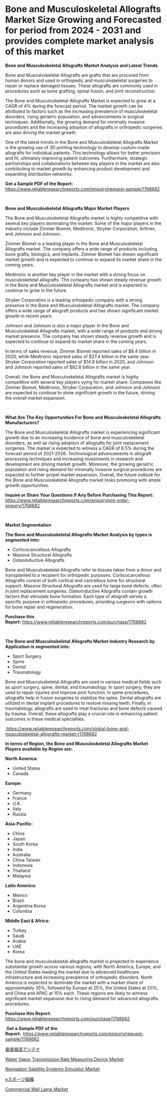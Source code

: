 <p><h1>Bone and Musculoskeletal Allografts Market Size Growing and Forecasted for period from 2024 - 2031 and provides complete market analysis of this market</h1></p><p><strong>Bone and Musculoskeletal Allografts Market Analysis and Latest Trends</strong></p>
<p><p>Bone and Musculoskeletal Allografts are grafts that are procured from human donors and used in orthopedic and musculoskeletal surgeries to repair or replace damaged tissues. These allografts are commonly used in procedures such as bone grafting, spinal fusion, and joint reconstruction.</p><p>The Bone and Musculoskeletal Allografts Market is expected to grow at a CAGR of 4% during the forecast period. The market growth can be attributed to factors such as the increasing prevalence of musculoskeletal disorders, rising geriatric population, and advancements in surgical techniques. Additionally, the growing demand for minimally invasive procedures and the increasing adoption of allografts in orthopedic surgeries are also driving the market growth.</p><p>One of the latest trends in the Bone and Musculoskeletal Allografts Market is the growing use of 3D printing technology to develop custom-made allografts for individual patients. This technology allows for better precision and fit, ultimately improving patient outcomes. Furthermore, strategic partnerships and collaborations between key players in the market are also contributing to market growth by enhancing product development and expanding distribution networks.</p></p>
<p><strong>Get a Sample PDF of the Report:&nbsp;</strong> <a href="https://www.reliableresearchreports.com/enquiry/request-sample/1768682">https://www.reliableresearchreports.com/enquiry/request-sample/1768682</a></p>
<p>&nbsp;</p>
<p><strong>Bone and Musculoskeletal Allografts Major Market Players</strong></p>
<p><p>The Bone and Musculoskeletal Allografts market is highly competitive with several key players dominating the market. Some of the major players in the industry include Zimmer Biomet, Medtronic, Stryker Corporation, Arthrex, and Johnson and Johnson.</p><p>Zimmer Biomet is a leading player in the Bone and Musculoskeletal Allografts market. The company offers a wide range of products including bone grafts, biologics, and implants. Zimmer Biomet has shown significant market growth and is expected to continue to expand its market share in the coming years.</p><p>Medtronic is another key player in the market with a strong focus on musculoskeletal allografts. The company has shown steady revenue growth in the Bone and Musculoskeletal Allografts market and is expected to continue to grow in the future.</p><p>Stryker Corporation is a leading orthopedic company with a strong presence in the Bone and Musculoskeletal Allografts market. The company offers a wide range of allograft products and has shown significant market growth in recent years.</p><p>Johnson and Johnson is also a major player in the Bone and Musculoskeletal Allografts market, with a wide range of products and strong market presence. The company has shown steady revenue growth and is expected to continue to expand its market share in the coming years.</p><p>In terms of sales revenue, Zimmer Biomet reported sales of $8.4 billion in 2020, while Medtronic reported sales of $27.4 billion in the same year. Stryker Corporation reported sales of $14.9 billion in 2020, and Johnson and Johnson reported sales of $82.6 billion in the same year.</p><p>Overall, the Bone and Musculoskeletal Allografts market is highly competitive with several key players vying for market share. Companies like Zimmer Biomet, Medtronic, Stryker Corporation, and Johnson and Johnson are expected to continue to show significant growth in the future, driving the overall market expansion.</p></p>
<p>&nbsp;</p>
<p><strong>What Are The Key Opportunities For Bone and Musculoskeletal Allografts Manufacturers?</strong></p>
<p><p>The Bone and Musculoskeletal Allografts market is experiencing significant growth due to an increasing incidence of bone and musculoskeletal disorders, as well as rising adoption of allografts for joint replacement surgeries. The market is expected to witness a CAGR of 6.5% during the forecast period of 2021-2026. Technological advancements in allograft processing techniques and increasing investments in research and development are driving market growth. Moreover, the growing geriatric population and rising demand for minimally invasive surgical procedures are expected to further propel market expansion. Overall, the future outlook for the Bone and Musculoskeletal Allografts market looks promising with ample growth opportunities.</p></p>
<p><strong>Inquire or Share Your Questions If Any Before Purchasing This Report:</strong> <a href="https://www.reliableresearchreports.com/enquiry/pre-order-enquiry/1768682">https://www.reliableresearchreports.com/enquiry/pre-order-enquiry/1768682</a></p>
<p>&nbsp;</p>
<p><strong>Market Segmentation</strong></p>
<p><strong>The Bone and Musculoskeletal Allografts Market Analysis by types is segmented into:</strong></p>
<p><ul><li>Corticocancellous Allografts</li><li>Massive Structural Allografts</li><li>Osteoinductive Allografts</li></ul></p>
<p><p>Bone and Musculoskeletal Allografts refer to tissues taken from a donor and transplanted to a recipient for orthopedic purposes. Corticocancellous Allografts consist of both cortical and cancellous bone for structural support. Massive Structural Allografts are used for large bone defects, often in joint replacement surgeries. Osteoinductive Allografts contain growth factors that stimulate bone formation. Each type of allograft serves a specific purpose in orthopedic procedures, providing surgeons with options for bone repair and regeneration.</p></p>
<p><strong>Purchase this Report:&nbsp;</strong><a href="https://www.reliableresearchreports.com/purchase/1768682">https://www.reliableresearchreports.com/purchase/1768682</a></p>
<p>&nbsp;</p>
<p><strong>The Bone and Musculoskeletal Allografts Market Industry Research by Application is segmented into:</strong></p>
<p><ul><li>Sport Surgery</li><li>Spine</li><li>Dental</li><li>Traumatology</li></ul></p>
<p><p>Bone and Musculoskeletal Allografts are used in various medical fields such as sport surgery, spine, dental, and traumatology. In sport surgery, they are used to repair injuries and improve joint function. In spine procedures, allografts help in fusion surgeries to stabilize the spine. Dental allografts are utilized in dental implant procedures to restore missing teeth. Finally, in traumatology, allografts are used to treat fractures and bone defects caused by trauma. Overall, these allografts play a crucial role in enhancing patient outcomes in these medical specialties.</p></p>
<p><a href="https://www.reliableresearchreports.com/global-bone-and-musculoskeletal-allografts-market-r1768682">&nbsp;https://www.reliableresearchreports.com/global-bone-and-musculoskeletal-allografts-market-r1768682</a></p>
<p><strong>In terms of Region, the Bone and Musculoskeletal Allografts Market Players available by Region are:</strong></p>
<p>
    <p> <strong> North America: </strong>
        <ul>
            <li>United States</li>
            <li>Canada</li>
        </ul>
        </p> 
    <p> <strong> Europe: </strong>
        <ul>
            <li>Germany</li>
            <li>France</li>
            <li>U.K.</li>
            <li>Italy</li>
            <li>Russia</li>
        </ul>
        </p> 
    <p> <strong> Asia-Pacific: </strong>
        <ul>
            <li>China</li>
            <li>Japan</li>
            <li>South Korea</li>
            <li>India</li>
            <li>Australia</li>
            <li>China Taiwan</li>
            <li>Indonesia</li>
            <li>Thailand</li>
            <li>Malaysia</li>
        </ul>
        </p> 
    <p> <strong> Latin America: </strong>
        <ul>
            <li>Mexico</li>
            <li>Brazil</li>
            <li>Argentina Korea</li>
            <li>Colombia</li>
        </ul>
        </p> 
    <p> <strong> Middle East & Africa: </strong>
        <ul>
            <li>Turkey</li>
            <li>Saudi</li>
            <li>Arabia</li>
            <li>UAE</li>
            <li>Korea</li>
        </ul>
    </p>
    </p>
<p><p>The bone and musculoskeletal allografts market is projected to experience substantial growth across various regions, with North America, Europe, and the United States leading the market due to advanced healthcare infrastructure and increasing prevalence of orthopedic disorders. North America is expected to dominate the market with a market share of approximately 35%, followed by Europe at 25%, the United States at 20%, and China and APAC at 15% each. These regions are likely to witness significant market expansion due to rising demand for advanced allografts procedures.</p></p>
<p><strong>Purchase this Report: </strong><a href="https://www.reliableresearchreports.com/purchase/1768682">https://www.reliableresearchreports.com/purchase/1768682</a></p>
<p>&nbsp;<strong>Get a Sample PDF of the Report:&nbsp;&nbsp;</strong><a href="https://www.reliableresearchreports.com/enquiry/request-sample/1768682">https://www.reliableresearchreports.com/enquiry/request-sample/1768682</a></p>
<p><strong></strong></p>
<p><p><a href="https://github.com/AdellaPrice2023/Market-Research-Report-List-2/blob/main/7534850169453.md">垂直偏波アンテナ</a></p><p><a href="https://github.com/vimar16th/Market-Research-Report-List-5/blob/main/water-vapor-transmission-rate-measuring-device-market.md">Water Vapor Transmission Rate Measuring Device Market</a></p><p><a href="https://github.com/JameTravis/Market-Research-Report-List-5/blob/main/navigation-satellite-systems-simulator-market.md">Navigation Satellite Systems Simulator Market</a></p><p><a href="https://github.com/AbigaleHuel/Market-Research-Report-List-1/blob/main/1589228169454.md">eスポーツ組織</a></p><p><a href="https://www.linkedin.com/pulse/commercial-wall-lamp-market-size-reveals-best-marketing-channels-dynec?trackingId=mXt2MqaQTo6hZCtQeoUkKg%3D%3D">Commercial Wall Lamp Market</a></p></p>